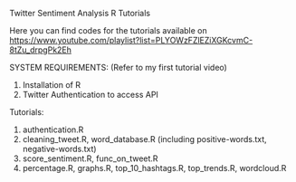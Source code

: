 Twitter Sentiment Analysis R Tutorials  
  
Here you can find codes for the tutorials available on https://www.youtube.com/playlist?list=PLYOWzFZlEZiXGKcvmC-8tZu_drpgPk2Eh  

SYSTEM REQUIREMENTS:  (Refer to my first tutorial video)  

1. Installation of R  
2. Twitter Authentication to access API    
  
Tutorials:    

1. authentication.R   
2. cleaning_tweet.R, word_database.R  (including positive-words.txt, negative-words.txt)  
3. score_sentiment.R, func_on_tweet.R   
4. percentage.R, graphs.R, top_10_hashtags.R, top_trends.R, wordcloud.R
